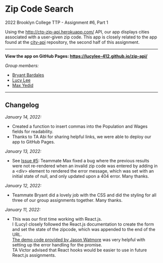 # Zip Code Search
2022 Brooklyn College TTP - Assignment #6, Part 1

Using the http://ctp-zip-api.herokuapp.com/ API, our app displays cities associated with a user-given zip code.
This app is closely related to the app found at the [city-api](https://github.com/lucylee-412/city-api) repository, the second half of this assignment.

---
**View the app on GitHub Pages: https://lucylee-412.github.io/zip-api/**

*Group members:*  
* [Bryant Bardales](https://github.com/bryant-bardales)
* [Lucy Lee](https://github.com/lucylee-412)
* [Max Yedid](https://github.com/maxyedid)

---
## Changelog
*January 14, 2022:*

* Created a function to insert commas into the Population and Wages fields for readability.
* Thanks to TA Abi for sharing helpful links, we were able to deploy our app to GitHub Pages.

*January 13, 2022:*  

* See [Issue #5](/../../issues/5): Teammate Max fixed a bug where the previous results were not re-rendered when an invalid zip code was entered by adding in a \<div> element to rendered the error message, which was set with an initial state of null, and only updated upon a 404 error. Many thanks.

*January 12, 2022:*

* Teammate Bryant did a lovely job with the CSS and did the styling for all three of our group assignments together. Many thanks.

*January 11, 2022:*

* This was our first time working with React.js.  
I (Lucy) closely followed the React.js documentation to create the form and set the state of the zipcode, which was appended to the end of the URL.  
[The demo code provided by Jason Watmore](https://stackblitz.com/edit/react-http-get-request-examples-fetch?file=App%2FApp.jsx) was very helpful with setting up the error handling for the promise.  
TA Victor advised that React hooks would be easier to use in future React.js assignments.
